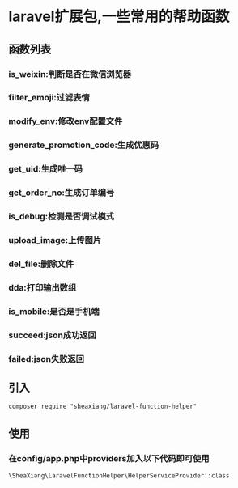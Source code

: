 # laravel扩展包,一些常用的帮助函数

## 函数列表

### is_weixin:判断是否在微信浏览器

### filter_emoji:过滤表情

### modify_env:修改env配置文件

### generate_promotion_code:生成优惠码

### get_uid:生成唯一码

### get_order_no:生成订单编号

### is_debug:检测是否调试模式

### upload_image:上传图片

### del_file:删除文件

### dda:打印输出数组

### is_mobile:是否是手机端

### succeed:json成功返回

### failed:json失败返回

## 引入

    composer require "sheaxiang/laravel-function-helper"

## 使用

### 在config/app.php中providers加入以下代码即可使用

    \SheaXiang\LaravelFunctionHelper\HelperServiceProvider::class

